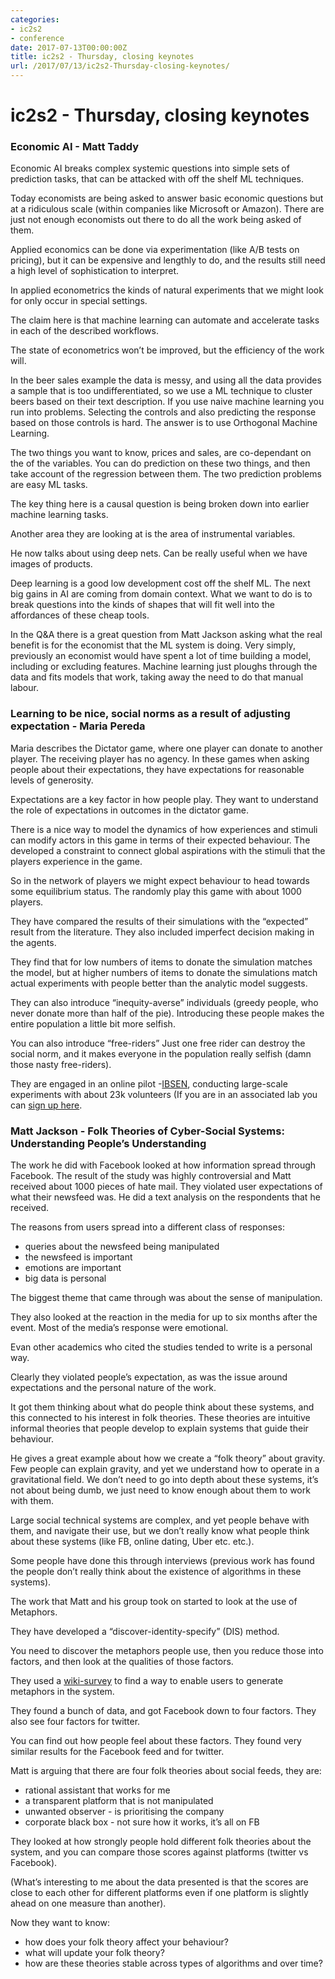 ```yaml
---
categories:
- ic2s2
- conference
date: 2017-07-13T00:00:00Z
title: ic2s2 - Thursday, closing keynotes
url: /2017/07/13/ic2s2-Thursday-closing-keynotes/
---
```


# ic2s2 - Thursday, closing keynotes

### Economic AI - Matt Taddy

Economic AI breaks complex systemic questions into simple sets of prediction tasks, that can be attacked with off the shelf ML techniques.

Today economists are being asked to answer basic economic questions but at a ridiculous scale (within companies like Microsoft or Amazon). There are just not enough economists out there to do all the work being asked of them.

Applied economics can be done via experimentation (like A/B tests on pricing), but it can be expensive and lengthly to do, and the results still need a high level of sophistication to interpret.

In applied econometrics the kinds of natural experiments that we might look for only occur in special settings.

The claim here is that machine learning can automate and accelerate tasks in each of the described workflows.

The state of econometrics won’t be improved, but the efficiency of the work will.

In the beer sales example the data is messy, and using all the data provides a sample that is too undifferentiated, so we use a ML technique to cluster beers based on their text description. If you use naive machine learning you run into problems. Selecting the controls and also predicting the response based on those controls is hard. The answer is to use Orthogonal Machine Learning.

The two things you want to know, prices and sales, are co-dependant on the of the variables. You can do prediction on these two things, and then take account of the regression between them. The two prediction problems are easy ML tasks.

The key thing here is a causal question is being broken down into earlier machine learning tasks.

Another area they are looking at is the area of instrumental variables.

He now talks about using deep nets. Can be really useful when we have images of products.

Deep learning is a good low development cost off the shelf ML. The next big gains in AI are coming from domain context. What we want to do is to break questions into the kinds of shapes that will fit well into the affordances of these cheap tools.

In the Q&A there is a great question from Matt Jackson asking what the real benefit is for the economist that the ML system is doing. Very simply, previously an economist would have spent a lot of time building a model, including or excluding features. Machine learning just ploughs through the data and fits models that work, taking away the need to do that manual labour.

### Learning to be nice, social norms as a result of adjusting expectation - Maria Pereda

Maria describes the Dictator game, where one player can donate to another player. The receiving player has no agency. In these games when asking people about their expectations, they have expectations for reasonable levels of generosity.

Expectations are a key factor in how people play. They want to understand the role of expectations in outcomes in the dictator game.

There is a nice way to model the dynamics of how experiences and stimuli can modify actors in this game in terms of their expected behaviour. The developed a constraint to connect global aspirations with the stimuli that the players experience in the game.

So in the network of players we might expect behaviour to head towards some equilibrium status. The randomly play this game with about 1000 players.

They have compared the results of their simulations with the “expected” result from the literature. They also included imperfect decision making in the agents.

They find that for low numbers of items to donate the simulation matches the model, but at higher numbers of items to donate the simulations match actual experiments with people better than the analytic model suggests.

They can also introduce “inequity-averse” individuals (greedy people, who never donate more than half of the pie). Introducing these people makes the entire population a little bit more selfish.

You can also introduce “free-riders” Just one free rider can destroy the social norm, and it makes everyone in the population really selfish (damn those nasty free-riders).

They are engaged in an online pilot -[IBSEN](https://ibsen-h2020.eu), conducting large-scale experiments with about 23k volunteers (If you are in an associated lab you can [sign up here](https://participants.ibsen-h2020.eu/en/site/select-lab).

### Matt Jackson - Folk Theories of Cyber-Social Systems: Understanding People’s Understanding

The work he did with Facebook looked at how information spread through Facebook. The result of the study was highly controversial and Matt received about 1000 pieces of hate mail. They violated user expectations of what their newsfeed was. He did a text analysis on the respondents that he received.

The reasons from users spread into a different class of responses:

* queries about the newsfeed being manipulated
* the newsfeed is important
* emotions are important
* big data is personal

The biggest theme that came through was about the sense of manipulation.

They also looked at the reaction in the media for up to six months after the event. Most of the media’s response were emotional.

Evan other academics who cited the studies tended to write is a personal way.

Clearly they violated people’s expectation, as was the issue around expectations and the personal nature of the work.

It got them thinking about what do people think about these systems, and this connected to his interest in folk theories. These theories are intuitive informal theories that people develop to explain systems that guide their behaviour.

He gives a great example about how we create a “folk theory” about gravity. Few people can explain gravity, and yet we understand how to operate in a gravitational field. We don’t need to go into depth about these systems, it’s not about being dumb, we just need to know enough about them to work with them.

Large social technical systems are complex, and yet people behave with them, and navigate their use, but we don’t really know what people think about these systems (like FB, online dating, Uber etc. etc.).

Some people have done this through interviews (previous work has found the people don’t really think about the existence of algorithms in these systems).

The work that Matt and his group took on started to look at the use of Metaphors.

They have developed a “discover-identity-specify” (DIS) method.

You need to discover the metaphors people use, then you reduce those into factors, and then look at the qualities of those factors.

They used a [wiki-survey](https://www.allourideas.org) to find a way to enable users to generate metaphors in the system.

They found a bunch of data, and got Facebook down to four factors. They also see four factors for twitter.

You can find out how people feel about these factors. They found very similar results for the Facebook feed and for twitter.

Matt is arguing that there are four folk theories about social feeds, they are:

* rational assistant that works for me
* a transparent platform that is not manipulated
* unwanted observer - is prioritising the company
* corporate black box - not sure how it works, it’s all on FB

They looked at how strongly people hold different folk theories about the system, and you can compare those scores against platforms (twitter vs Facebook).

(What’s interesting to me about the data presented is that the scores are close to each other for different platforms even if one platform is slightly ahead on one measure than another).

Now they want to know:

* how does your folk theory affect your behaviour?
* what will update your folk theory?
* how are these theories stable across types of algorithms and over time?
